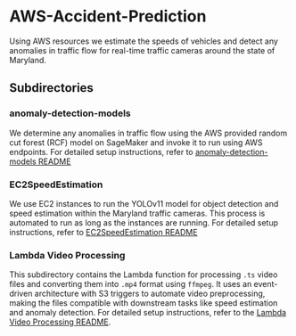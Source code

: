 # AWS-Accident-Prediction
Using AWS resources we estimate the speeds of vehicles and detect any anomalies in traffic flow for real-time traffic cameras around the state of Maryland.

## Subdirectories

### anomaly-detection-models
We determine any anomalies in traffic flow using the AWS provided random cut forest (RCF) model on SageMaker and invoke it to run using AWS endpoints. For detailed setup instructions, refer to [anomaly-detection-models README](anomaly-detection-models/README.md)

### EC2SpeedEstimation
We use EC2 instances to run the YOLOv11 model for object detection and speed estimation within the Maryland traffic cameras. This process is automated to run as long as the instances are running. For detailed setup instructions, refer to [EC2SpeedEstimation README](EC2SpeedEstimation/README.md)

### Lambda Video Processing
This subdirectory contains the Lambda function for processing `.ts` video files and converting them into `.mp4` format using `ffmpeg`. It uses an event-driven architecture with S3 triggers to automate video preprocessing, making the files compatible with downstream tasks like speed estimation and anomaly detection. For detailed setup instructions, refer to the [Lambda Video Processing README](Lambda%20Video%20Processing/README.md).
